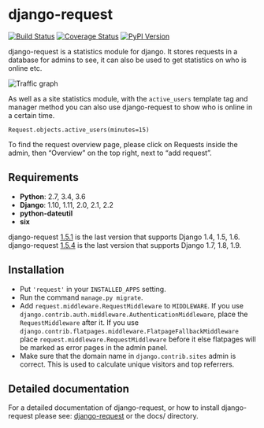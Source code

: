 django-request
==============

[![Build Status](http://img.shields.io/travis/django-request/django-request/master.svg?style=flat)](https://travis-ci.org/django-request/django-request)
[![Coverage Status](https://coveralls.io/repos/github/django-request/django-request/badge.svg?branch=master)](https://coveralls.io/github/django-request/django-request?branch=master)
[![PyPI Version](https://img.shields.io/pypi/v/django-request.svg)](https://pypi.org/project/django-request/)

django-request is a statistics module for django. It stores requests in a database for admins to see, it can also be used to get statistics on who is online etc.

![Traffic graph](docs/graph.png)

As well as a site statistics module, with the `active_users` template tag and manager method you can also use django-request to show who is online in a certain time.

    Request.objects.active_users(minutes=15)

To find the request overview page, please click on Requests inside the admin, then “Overview” on the top right, next to “add request”.

Requirements
------------

* **Python**: 2.7, 3.4, 3.6
* **Django**: 1.10, 1.11, 2.0, 2.1, 2.2
* **python-dateutil**
* **six**

django-request [1.5.1](https://pypi.org/project/django-request/1.5.1/) is the last version that supports Django 1.4, 1.5, 1.6.
django-request [1.5.4](https://pypi.org/project/django-request/1.5.4/) is the
last version that supports Django 1.7, 1.8, 1.9.

Installation
------------

- Put `'request'` in your `INSTALLED_APPS` setting.
- Run the command `manage.py migrate`.
- Add `request.middleware.RequestMiddleware` to `MIDDLEWARE`. If you use `django.contrib.auth.middleware.AuthenticationMiddleware`, place the `RequestMiddleware` after it. If you use `django.contrib.flatpages.middleware.FlatpageFallbackMiddleware` place `request.middleware.RequestMiddleware` before it else flatpages will be marked as error pages in the admin panel.
- Make sure that the domain name in `django.contrib.sites` admin is correct. This is used to calculate unique visitors and top referrers.

Detailed documentation
----------------------

For a detailed documentation of django-request, or how to install django-request please see: [django-request](https://django-request.readthedocs.org/en/latest/) or the docs/ directory.
